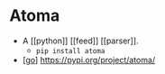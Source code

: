 # Atoma

- A [[python]] [[feed]] [[parser]].
  - ```pip install atoma```
- [[go]] https://pypi.org/project/atoma/



[//begin]: # "Autogenerated link references for markdown compatibility"
[go]: go "Go"
[//end]: # "Autogenerated link references"
